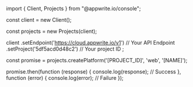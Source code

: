 import { Client, Projects } from "@appwrite.io/console";

const client = new Client();

const projects = new Projects(client);

client
    .setEndpoint('https://cloud.appwrite.io/v1') // Your API Endpoint
    .setProject('5df5acd0d48c2') // Your project ID
;

const promise = projects.createPlatform('[PROJECT_ID]', 'web', '[NAME]');

promise.then(function (response) {
    console.log(response); // Success
}, function (error) {
    console.log(error); // Failure
});